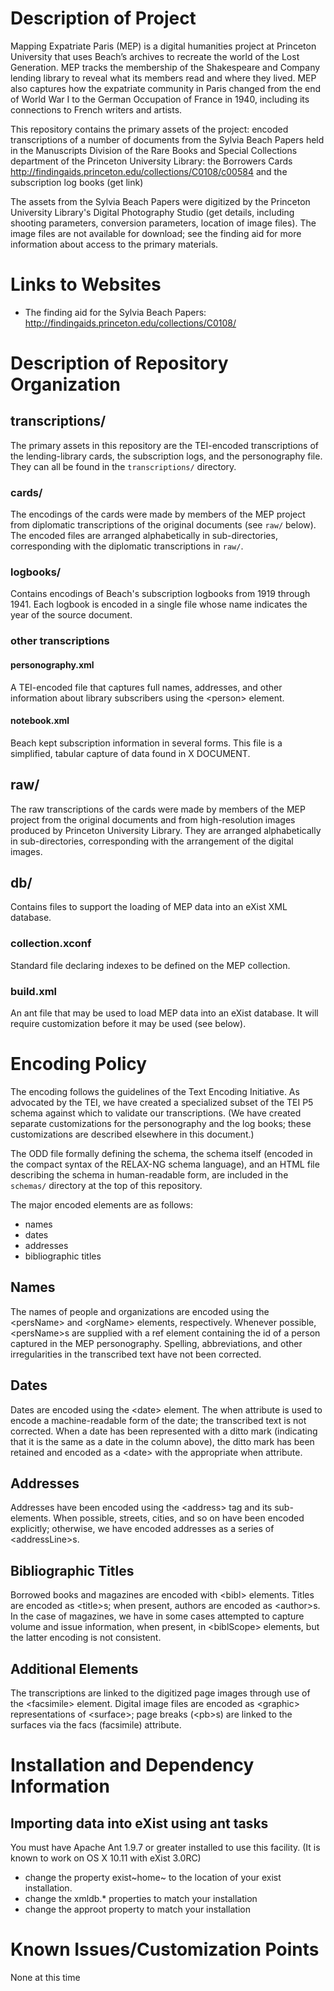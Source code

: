 Description of Project
======================

Mapping Expatriate Paris (MEP) is a digital humanities project at
Princeton University that uses Beach’s archives to recreate the world of
the Lost Generation. MEP tracks the membership of the Shakespeare and
Company lending library to reveal what its members read and where they
lived. MEP also captures how the expatriate community in Paris changed
from the end of World War I to the German Occupation of France in 1940,
including its connections to French writers and artists.

This repository contains the primary assets of the project: encoded
transcriptions of a number of documents from the Sylvia Beach Papers
held in the Manuscripts Division of the Rare Books and Special
Collections department of the Princeton University Library: the
Borrowers Cards
<http://findingaids.princeton.edu/collections/C0108/c00584> and the
subscription log books (get link)

The assets from the Sylvia Beach Papers were digitized by the Princeton
University Library's Digital Photography Studio (get details, including
shooting parameters, conversion parameters, location of image files).
The image files are not available for download; see the finding aid for
more information about access to the primary materials.

Links to Websites
=================

-   The finding aid for the Sylvia Beach Papers:
    <http://findingaids.princeton.edu/collections/C0108/>

Description of Repository Organization
======================================

transcriptions/
---------------

The primary assets in this repository are the TEI-encoded transcriptions
of the lending-library cards, the subscription logs, and the
personography file. They can all be found in the `transcriptions/`
directory.

### cards/

The encodings of the cards were made by members of the MEP project from
diplomatic transcriptions of the original documents (see `raw/` below).
The encoded files are arranged alphabetically in sub-directories,
corresponding with the diplomatic transcriptions in `raw/`.

### logbooks/

Contains encodings of Beach's subscription logbooks from 1919 through
1941. Each logbook is encoded in a single file whose name indicates the
year of the source document.

### other transcriptions

#### personography.xml

A TEI-encoded file that captures full names, addresses, and other
information about library subscribers using the &lt;person&gt; element.

#### notebook.xml

Beach kept subscription information in several forms. This file is a
simplified, tabular capture of data found in X DOCUMENT.

raw/
----

The raw transcriptions of the cards were made by members of the MEP
project from the original documents and from high-resolution images
produced by Princeton University Library. They are arranged
alphabetically in sub-directories, corresponding with the arrangement of
the digital images.

db/
---

Contains files to support the loading of MEP data into an eXist XML
database.

### collection.xconf

Standard file declaring indexes to be defined on the MEP collection.

### build.xml

An ant file that may be used to load MEP data into an eXist database. It
will require customization before it may be used (see below).

Encoding Policy
===============

The encoding follows the guidelines of the Text Encoding Initiative. As
advocated by the TEI, we have created a specialized subset of the TEI P5
schema against which to validate our transcriptions. (We have created
separate customizations for the personography and the log books; these
customizations are described elsewhere in this document.)

The ODD file formally defining the schema, the schema itself (encoded in
the compact syntax of the RELAX-NG schema language), and an HTML file
describing the schema in human-readable form, are included in the
`schemas/` directory at the top of this repository.

The major encoded elements are as follows:

-   names
-   dates
-   addresses
-   bibliographic titles

Names
-----

The names of people and organizations are encoded using the
&lt;persName&gt; and &lt;orgName&gt; elements, respectively. Whenever
possible, &lt;persName&gt;s are supplied with a ref element containing
the id of a person captured in the MEP personography. Spelling,
abbreviations, and other irregularities in the transcribed text have not
been corrected.

Dates
-----

Dates are encoded using the &lt;date&gt; element. The when attribute is
used to encode a machine-readable form of the date; the transcribed text
is not corrected. When a date has been represented with a ditto mark
(indicating that it is the same as a date in the column above), the
ditto mark has been retained and encoded as a &lt;date&gt; with the
appropriate when attribute.

Addresses
---------

Addresses have been encoded using the &lt;address&gt; tag and its
sub-elements. When possible, streets, cities, and so on have been
encoded explicitly; otherwise, we have encoded addresses as a series of
&lt;addressLine&gt;s.

Bibliographic Titles
--------------------

Borrowed books and magazines are encoded with &lt;bibl&gt; elements.
Titles are encoded as &lt;title&gt;s; when present, authors are encoded
as &lt;author&gt;s. In the case of magazines, we have in some cases
attempted to capture volume and issue information, when present, in
&lt;biblScope&gt; elements, but the latter encoding is not consistent.

Additional Elements
-------------------

The transcriptions are linked to the digitized page images through use
of the &lt;facsimile&gt; element. Digital image files are encoded as
&lt;graphic&gt; representations of &lt;surface&gt;; page breaks
(&lt;pb&gt;s) are linked to the surfaces via the facs (facsimile)
attribute.

Installation and Dependency Information
=======================================

Importing data into eXist using ant tasks
-----------------------------------------

You must have Apache Ant 1.9.7 or greater installed to use this
facility. (It is known to work on OS X 10.11 with eXist 3.0RC)

-   change the property exist~home~ to the location of your
    exist installation.
-   change the xmldb.\* properties to match your installation
-   change the approot property to match your installation

Known Issues/Customization Points
=================================

None at this time
